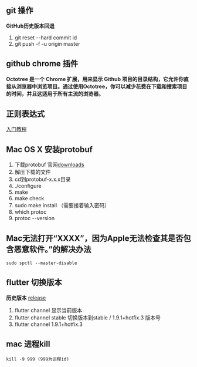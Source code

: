 ## git 操作
**GitHub历史版本回退**
1. git reset --hard commit id
2. git push -f -u origin master

## github chrome 插件
**Octotree 是一个 Chrome 扩展，用来显示 Github 项目的目录结构，它允许你直接从浏览器中浏览项目。通过使用Octotree，你可以减少花费在下载和搜索项目的时间，并且这适用于所有主流的浏览器。**

## 正则表达式
[入门教程](https://deerchao.cn/tutorials/regex/regex-1.htm)

## Mac OS X 安装protobuf
1. 下载protobuf 官网[downloads](https://developers.google.com/protocol-buffers/docs/downloads)
2. 解压下载的文件
3. cd到protobuf-x.x.x目录
4. ./configure
5. make
6. make check
7. sudo make install （需要接着输入密码）
8. which protoc
9. protoc --version

## Mac无法打开“XXXX”，因为Apple无法检查其是否包含恶意软件。”的解决办法
```
sudo spctl --master-disable
```

## flutter 切换版本
**历史版本**
[release](https://flutter.dev/docs/development/tools/sdk/releases?tab=macos)
1. flutter channel 显示当前版本
2. flutter channel stable 切换版本到stable / 1.9.1+hotfix.3 版本号
3. flutter channel 1.9.1+hotfix.3 

## mac 进程kill 
```
kill -9 999 (999为进程id)
```

